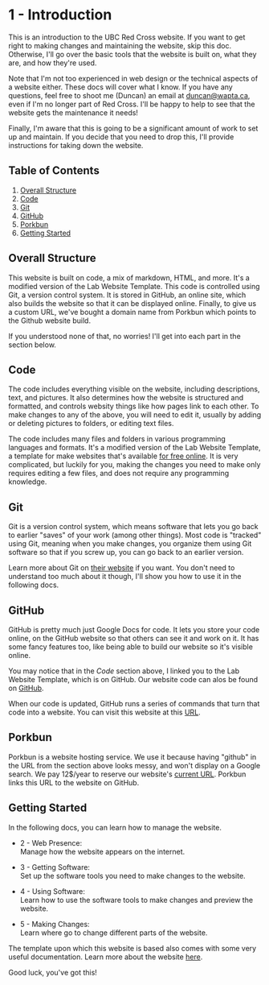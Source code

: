 # 1 - Introduction

This is an introduction to the UBC Red Cross website. If you want to get right to making changes and maintaining the website, skip this doc. Otherwise, I'll go over the basic tools that the website is built on, what they are, and how they're used.

Note that I'm not too experienced in web design or the technical aspects of a website either. These docs will cover what I know. If you have any questions, feel free to shoot me (Duncan) an email at duncan@wapta.ca, even if I'm no longer part of Red Cross. I'll be happy to help to see that the website gets the maintenance it needs!

Finally, I'm aware that this is going to be a significant amount of work to set up and maintain. If you decide that you need to drop this, I'll provide instructions for taking down the website.

## Table of Contents

 1. [Overall Structure](#overall-structure)
 2. [Code](#code)
 3. [Git](#git)
 4. [GitHub](#github)
 5. [Porkbun](#porkbun)
 6. [Getting Started](#getting-started)

## Overall Structure

This website is built on code, a mix of markdown, HTML, and more. It's a modified version of the Lab Website Template. This code is controlled using Git, a version control system. It is stored in GitHub, an online site, which also builds the website so that it can be displayed online. Finally, to give us a custom URL, we've bought a domain name from Porkbun which points to the Github website build. 

If you understood none of that, no worries! I'll get into each part in the section below.

## Code

The code includes everything visible on the website, including descriptions, text, and pictures. It also determines how the website is structured and formatted, and controls websity things like how pages link to each other. To make changes to any of the above, you will need to edit it, usually by adding or deleting pictures to folders, or editing text files.

The code includes many files and folders in various programming languages and formats. It's a modified version of the Lab Website Template, a template for make websites that's available [for free online](https://github.com/greenelab/lab-website-template). It is very complicated, but luckily for you, making the changes you need to make only requires editing a few files, and does not require any programming knowledge. 

## Git

Git is a version control system, which means software that lets you go back to earlier "saves" of your work (among other things). Most code is "tracked" using Git, meaning when you make changes, you organize them using Git software so that if you screw up, you can go back to an earlier version.

Learn more about Git on [their website](https://git-scm.com/book/en/v2/Getting-Started-What-is-Git%3F) if you want. You don't need to understand too much about it though, I'll show you how to use it in the following docs.

## GitHub

GitHub is pretty much just Google Docs for code. It lets you store your code online, on the GitHub website so that others can see it and work on it. It has some fancy features too, like being able to build our website so it's visible online.

You may notice that in the *Code* section above, I linked you to the Lab Website Template, which is on GitHub. Our website code can alos be found on [GitHub](https://github.com/ubcrcc/LWT-website).

When our code is updated, GitHub runs a series of commands that turn that code into a website. You can visit this website at this [URL](https://ubcrcc.github.io/LWT-website/).

## Porkbun

Porkbun is a website hosting service. We use it because having "github" in the URL from the section above looks messy, and won't display on a Google search. We pay 12$/year to reserve our website's [current URL](https://www.ubcredcrossclub.ca). Porkbun links this URL to the website on GitHub.

## Getting Started

In the following docs, you can learn how to manage the website. 

- 2 - Web Presence:\
    Manage how the website appears on the internet.

- 3 - Getting Software:\
    Set up the software tools you need to make changes to the website.
    
- 4 - Using Software:\
    Learn how to use the software tools to make changes and preview the website.

- 5 - Making Changes:\
    Learn where go to change different parts of the website.

The template upon which this website is based also comes with some very useful documentation. Learn more about the website [here](https://greene-lab.gitbook.io/lab-website-template-docs).

Good luck, you've got this!

